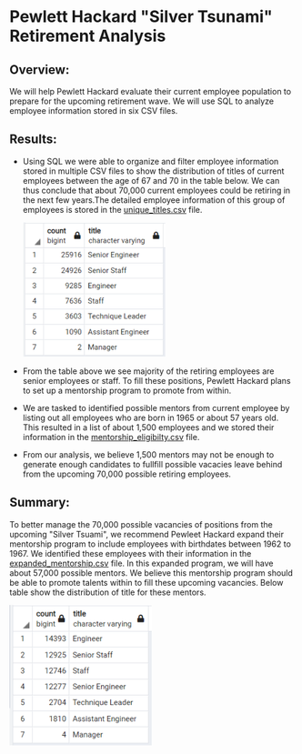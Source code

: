 # Pewlett Hackard "Silver Tsunami" Retirement Analysis

## Overview:
We will help Pewlett Hackard evaluate their current employee population to prepare for the upcoming retirement wave. We will use SQL to analyze employee information stored in six CSV files.

## Results:
* Using SQL we were able to organize and filter employee information stored in multiple CSV files to show the distribution of titles of current employees between the age of 67 and 70 in the table below. We can thus conclude that about 70,000 current employees could be retiring in the next few years.The detailed employee information of this group of employees is stored in the
[unique_titles.csv](Data/unique_titles.csv) file.

   <img src = "retiring_titles.PNG" width = "250px">

* From the table above we see majority of the retiring employees are senior employees or staff.  To fill these positions, Pewlett Hackard plans to set up a mentorship program to promote from within.

* We are tasked to identified possible mentors from current employee by listing out all employees who are born in 1965 or about 57 years old. This resulted in a list of about 1,500 employees and we stored their information in the [mentorship_eligibilty.csv](Data/unique_titles.csv) file.

* From our analysis, we believe 1,500 mentors may not be enough to generate enough candidates to fullfill possible vacacies leave behind from the upcoming 70,000 possible retiring employees.


## Summary:
To better manage the 70,000 possible vacancies of positions from the upcoming "Silver Tsuami", we recommend Pewleet Hackard expand their mentorship program to include employees with birthdates between 1962 to 1967. We identified these employees with their information in the [expanded_mentorship.csv](Data/expand_mentorship.csv) file.  In this expanded program, we will have about 57,000 possible mentors. We believe this mentorship program should be able to promote talents within to fill these upcoming vacancies.  Below table show the distribution of title for these mentors.

<img src = "expanded_mentorship.PNG" width="250px">
<br>



